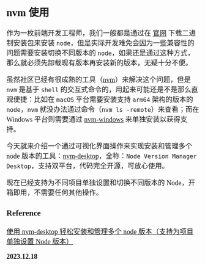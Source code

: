 <font size=4 face='楷体'>

## nvm 使用

作为一枚前端开发工程师，我们一般都是通过在 [官网](https://nodejs.org/) 下载二进制安装包来安装 `node`，但是实际开发难免会因为一些兼容性的问题需要安装切换不同版本的 `node`，如果还是通过这种方式，那么就必须先卸载现有版本再安装新的版本，无疑十分不便。

虽然社区已经有很成熟的工具（[nvm](https://github.com/nvm-sh/nvm)）来解决这个问题，但是 `nvm` 是基于 `shell` 的交互式命令的，用起来可能还是不是那么直观便捷：比如在 `macOS` 平台需要安装支持 `arm64` 架构的版本的 `node`，`nvm` 就没办法通过命令（`nvm ls -remote`）来查看；而在 Windows 平台则需要通过 [nvm-windows](https://github.com/coreybutler/nvm-windows) 来单独安装以获得支持。

今天就来介绍一个通过可视化界面操作来实现安装和管理多个 node 版本的工具：[nvm-desktop](https://github.com/1111mp/nvm-desktop)，全称：`Node Version Manager Desktop`，支持双平台，代码完全开源，可放心使用。

现在已经支持为不同项目单独设置和切换不同版本的 Node，开箱即用，不需要任何其他操作。

### Reference

[使用 nvm-desktop 轻松安装和管理多个 node 版本（支持为项目单独设置 Node 版本）](https://zhuanlan.zhihu.com/p/656404601)

**2023.12.18**
